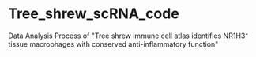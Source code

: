 # Tree_shrew_scRNA_code
Data Analysis Process of "Tree shrew immune cell atlas identifies NR1H3⁺ tissue macrophages with conserved anti-inflammatory function"
